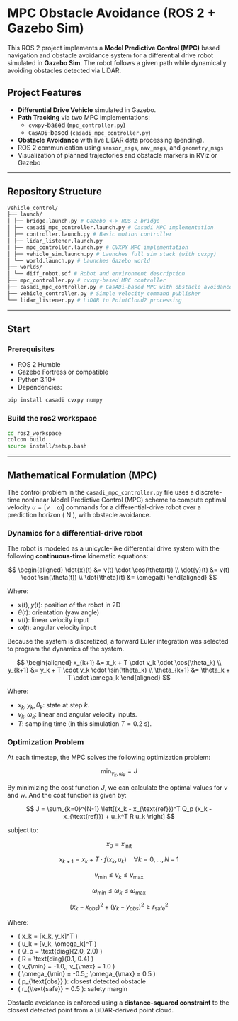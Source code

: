 # MPC Obstacle Avoidance (ROS 2 + Gazebo Sim)

This ROS 2 project implements a **Model Predictive Control (MPC)** based navigation and obstacle avoidance system for a differential drive robot simulated in **Gazebo Sim**. The robot follows a given path while dynamically avoiding obstacles detected via LiDAR.

## Project Features

- **Differential Drive Vehicle** simulated in Gazebo.
- **Path Tracking** via two MPC implementations:
  - `cvxpy`-based (`mpc_controller.py`)
  - `CasADi`-based (`casadi_mpc_controller.py`)
- **Obstacle Avoidance** with live LiDAR data processing (pending).
- ROS 2 communication using `sensor_msgs`, `nav_msgs`, and `geometry_msgs`
- Visualization of planned trajectories and obstacle markers in RViz or Gazebo

---

## Repository Structure

```bash
vehicle_control/
├── launch/
│ ├── bridge.launch.py # Gazebo <-> ROS 2 bridge
│ ├── casadi_mpc_controller.launch.py # Casadi MPC implementation
│ ├── controller.launch.py # Basic motion controller
│ ├── lidar_listener.launch.py
│ ├── mpc_controller.launch.py # CVXPY MPC implementation
│ ├── vehicle_sim.launch.py # Launches full sim stack (with cvxpy)
│ └── world.launch.py # Launches Gazebo world
├── worlds/
│ └── diff_robot.sdf # Robot and environment description
├── mpc_controller.py # cvxpy-based MPC controller
├── casadi_mpc_controller.py # CasADi-based MPC with obstacle avoidance
├── vehicle_controller.py # Simple velocity command publisher
└── lidar_listener.py # LiDAR to PointCloud2 processing
```

---

## Start

### Prerequisites

- ROS 2 Humble
- Gazebo Fortress or compatible
- Python 3.10+
- Dependencies:

```bash
pip install casadi cvxpy numpy
```

### Build the ros2 workspace

```bash
cd ros2_workspace
colcon build
source install/setup.bash
```

---

## Mathematical Formulation (MPC)

The control problem in the `casadi_mpc_controller.py` file uses a discrete-time nonlinear Model Predictive Control (MPC) scheme to compute optimal velocity $u = [v \quad \omega]$ commands for a differential-drive robot over a prediction horizon \( N \), with obstacle avoidance.

### Dynamics for a differential-drive robot

The robot is modeled as a unicycle-like differential drive system with the following **continuous-time** kinematic equations:

$$
\begin{aligned}
\dot{x}(t) &= v(t) \cdot \cos(\theta(t)) \\
\dot{y}(t) &= v(t) \cdot \sin(\theta(t)) \\
\dot{\theta}(t) &= \omega(t)
\end{aligned}
$$

Where:

- $x(t), y(t)$: position of the robot in 2D
- $\theta(t)$: orientation (yaw angle)
- $v(t)$: linear velocity input
- $\omega(t)$: angular velocity input

Because the system is discretized, a forward Euler integration was selected to program the dynamics of the system.

$$
\begin{aligned}
x_{k+1} &= x_k + T \cdot v_k \cdot \cos(\theta_k) \\
y_{k+1} &= y_k + T \cdot v_k \cdot \sin(\theta_k) \\
\theta_{k+1} &= \theta_k + T \cdot \omega_k
\end{aligned}
$$

Where:

- $x_k, y_k, \theta_k$: state at step $k$.
- $v_k, \omega_k$: linear and angular velocity inputs.
- $T$: sampling time (in this simulation $T = 0.2$ s).

### Optimization Problem

At each timestep, the MPC solves the following optimization problem:

$$
\min_{v_k, \omega_k} = J
$$

By minimizing the cost function $J$, we can calculate the optimal values for $v$ and $w$. And the cost function is given by:

$$
J = \sum_{k=0}^{N-1} \left[(x_k - x_{\text{ref}})^T Q_p (x_k - x_{\text{ref}}) + u_k^T R u_k \right]
$$

subject to:

$$
x_0 = x_{\text{init}}
$$

$$
x_{k+1} = x_k + T \cdot f(x_k, u_k) \quad \forall k = 0,\dots,N-1
$$

$$
v_{\min} \leq v_k \leq v_{\max}
$$

$$
\omega_{\min} \leq \omega_k \leq \omega_{\max}
$$

$$
(x_k - x_{obs})^2 + (y_k - y_{obs})^2\geq r_{\text{safe}}^2
$$

Where:

- \( x_k = [x_k, y_k]^T \)
- \( u_k = [v_k, \omega_k]^T \)
- \( Q_p = \text{diag}(2.0, 2.0) \)
- \( R = \text{diag}(0.1, 0.4) \)
- \( v_{\min} = -1.0,\; v_{\max} = 1.0 \)
- \( \omega_{\min} = -0.5,\; \omega_{\max} = 0.5 \)
- \( p_{\text{obs}} \): closest detected obstacle
- \( r_{\text{safe}} = 0.5 \): safety margin

Obstacle avoidance is enforced using a **distance-squared constraint** to the closest detected point from a LiDAR-derived point cloud.